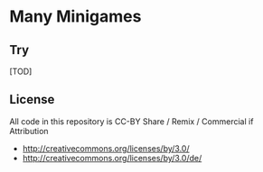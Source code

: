 
Many Minigames
==============

Try
---

[TOD]


License
-------

All code in this repository is CC-BY
Share / Remix / Commercial if Attribution

* http://creativecommons.org/licenses/by/3.0/
* http://creativecommons.org/licenses/by/3.0/de/

